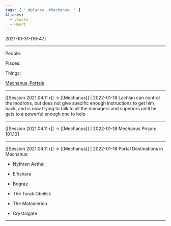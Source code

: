 ```yaml
---
tags: [ " #planes  #Mechanus  " ]
Aliases:
  - clocks
  - Heart
---
```


2021-10-31-(16-47)

---


People:


Places:


Things:


[Mechanus_Portals](../../things/Mechanus_Portals.md)


---

[[Session 2021.04.11 r]] -> [[Mechanus]] | 2022-01-18
Lachlan can control the modrons, but does not give specific enough instructions to get him back, and is now trying to talk to all the managers and superiors until he gets to a powerful enough one to help

---

[[Session 2021.04.11 r]] -> [[Mechanus]] | 2022-01-18
Mechanus Prison: 101.101

---

[[Session 2021.04.11 r]] -> [[Mechanus]] | 2022-01-18
Portal Destinations in Mechanus:

-   Nythren Aethel
    
-   E’hshara
    
-   Bograz
    
-   The Torak Obelisk
    
-   The Matealerion
    
-   Crystalgate

---
